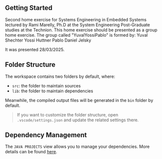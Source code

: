 ## Getting Started

Second home exercise for Systems Engineering in Embedded Systems lectured by Rami Marelly, Ph.D at the
System Engineering Post-Graduate studies at the Technion. 
This home exercise should be presented as a group home exercise.
The group called "YuvalYossiPablo" is formed by:
	Yuval Shechter
	Yossi Huttner
	Pablo Daniel Jelsky
	
It was presented 28/03/2025.


## Folder Structure

The workspace contains two folders by default, where:

- `src`: the folder to maintain sources
- `lib`: the folder to maintain dependencies

Meanwhile, the compiled output files will be generated in the `bin` folder by default.

> If you want to customize the folder structure, open `.vscode/settings.json` and update the related settings there.

## Dependency Management

The `JAVA PROJECTS` view allows you to manage your dependencies. More details can be found [here](https://github.com/microsoft/vscode-java-dependency#manage-dependencies).

